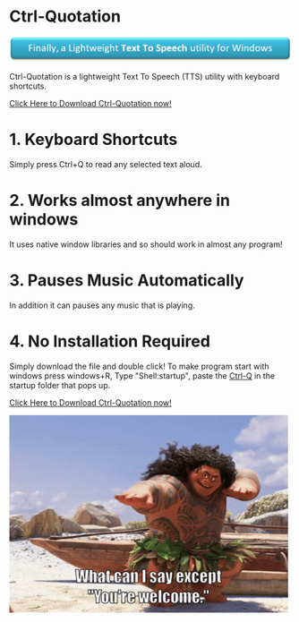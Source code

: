 [mylink]: <https://github.com/LoganTraceur/Ctrl-Quotation/raw/main/Ctrl-Quotation%20Read%20Aloud%20Software.exe> "Install Ctrl-Quotation"

# Ctrl-Quotation
![BannerImage](Extra/Banner.jpg)

Ctrl-Quotation is a lightweight Text To Speech (TTS) utility with keyboard shortcuts.

[Click Here to Download Ctrl-Quotation now!][mylink]

# 1. Keyboard Shortcuts
Simply press Ctrl+Q to read any selected text aloud. 

# 2. Works almost anywhere in windows
It uses native window libraries and so should work in almost any program!

# 3. Pauses Music Automatically
In addition it can pauses any music that is playing. 

# 4. No Installation Required
Simply download the file and double click!
To make program start with windows press windows+R, Type "Shell:startup", paste the [Ctrl-Q][mylink] in the startup folder that pops up.

[Click Here to Download Ctrl-Quotation now!][mylink]

![YoureWelcome](Extra/YoureWelcome.gif)
